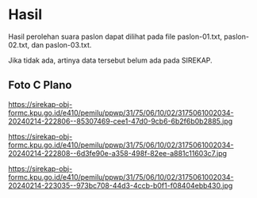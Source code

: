 # Hasil

Hasil perolehan suara paslon dapat dilihat pada file paslon-01.txt, paslon-02.txt, dan paslon-03.txt.

Jika tidak ada, artinya data tersebut belum ada pada SIREKAP.

## Foto C Plano

https://sirekap-obj-formc.kpu.go.id/e410/pemilu/ppwp/31/75/06/10/02/3175061002034-20240214-222806--85307469-cee1-47d0-9cb6-6b2f6b0b2885.jpg

https://sirekap-obj-formc.kpu.go.id/e410/pemilu/ppwp/31/75/06/10/02/3175061002034-20240214-222808--6d3fe90e-a358-498f-82ee-a881c11603c7.jpg

https://sirekap-obj-formc.kpu.go.id/e410/pemilu/ppwp/31/75/06/10/02/3175061002034-20240214-223035--973bc708-44d3-4ccb-b0f1-f08404ebb430.jpg
